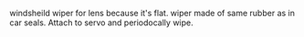 windsheild wiper for lens because it's flat.
wiper made of same rubber as in car seals. Attach to servo and periodocally wipe.